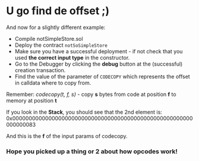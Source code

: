 # U go find de offset ;)

And now for a slightly different example:

- Compile notSimpleStore.sol
- Deploy the contract `notSoSimpleStore`
- Make sure you have a successful deployment - if not check that you used **the correct input type** in the constructor.
- Go to the Debugger by clicking the **debug** button at the (successful) creation transaction.
- Find the value of the parameter of `CODECOPY` which represents the offset in calldata where to copy from.

Remember: _codecopy(t, f, s)_ - copy **s** bytes from code at position **f** to memory at position **t**

If you look in the **Stack**, you should see that the 2nd element is:
0x0000000000000000000000000000000000000000000000000000000000000083

And this is the **f** of the input params of codecopy.

### Hope you picked up a thing or 2 about how opcodes work!